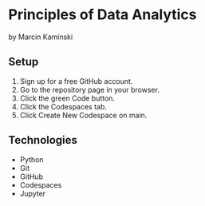 # Principles of Data Analytics

by Marcin Kaminski

## Setup

1. Sign up for a free GitHub account.
2. Go to the repository page in your browser.
3. Click the green Code button.
4. Click the Codespaces tab.
5. Click Create New Codespace on main.

## Technologies

- Python
- Git
- GitHub
- Codespaces
- Jupyter


